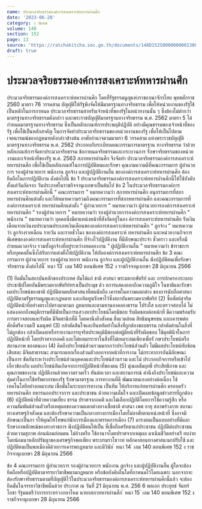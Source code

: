 ```yaml
---
name: ประมวลจริยธรรมองค์การสงเคราะห์ทหารผ่านศึก
date: '2023-06-28'
category: ง พิเศษ
volume: 140
section: 152
page: 13
source: 'https://ratchakitcha.soc.go.th/documents/140D152S0000000001300.pdf'
draft: true
---
```


# ประมวลจริยธรรมองค์การสงเคราะห์ทหารผ่านศึก

ประมวลจริยธรรมองค์การสงเคราะห์ทหารผ่านศึก โดยที่รัฐธรรมนูญแห่งราชอาณาจักรไทย พุทธศักราช 2560 มาตรา 76 วรรคสาม บัญญัติให้รัฐพึงจัดให้มีมาตรฐานทางจริยธรรม เพื่อให้หน่วยงานของรัฐใช้เป็นหลักในการกาหนด ประมวลจริยธรรมสาหรับเจ้าหน้าที่ของรัฐในหน่วยงานนั้น ๆ ซึ่งต้องไม่ต่ากว่ามาตรฐานทางจริยธรรมดังกล่าว และพระราชบัญญัติมาตรฐานทางจริยธรรม พ.ศ. 2562 มาตรา 5 ได้กำหนดมาตรฐานทางจริยธรรม ซึ่งเป็นหลักเกณฑ์การประพฤติปฏิบัติ อย่างมีคุณธรรมของเจ้าหน้าที่ของรัฐ เพื่อใช้เป็นหลักสาคัญ ในการจัดทำประมวลจริยธรรมของหน่วยงานของรัฐ เพื่อให้เป็นไปตามเจตนารมณ์ของกฎหมายดังกล่าวข้างต้น อาศัยอำนาจตามมาตรา 6 วรรคสาม แห่งพระราชบัญญัติมาตรฐานทางจริยธรรม พ.ศ. 2562 ประกอบกับระเบียบคณะกรรมการมาตรฐาน ทางจริยธรรม ว่าด้วยหลักเกณฑ์การจัดทาประมวลจริยธรรม ข้อกาหนดจริยธรรมและกระบวนการ รักษาจริยธรรมของหน่วยงานและเจ้าหน้าที่ของรัฐ พ.ศ. 2563 สภาทหารผ่านศึก จึงจัดทำ ประมวลจริยธรรมองค์การสงเคราะห์ทหารผ่านศึก เพื่อใช้เป็นหลักเกณฑ์ในการปฏิบัติตนและรักษา คุณงามความดีที่คณะกรรมการ ผู้อำนวยการ รองผู้อำนวยการ พนักงาน ลูกจ้าง และผู้ปฏิบัติงานอื่น ขององค์การสงเคราะห์ทหารผ่านศึก ต้องยึดถือในการปฏิบัติงาน ดังต่อไปนี้ ข้อ 1 ประมวลจริยธรรมองค์การสงเคราะห์ทหารผ่ำนศึกนี้ให้ใช้บังคับตั้งแต่วันถัดจาก วันประกาศในราชกิจจานุเบกษาเป็นต้นไป ข้อ 2 ในประมวลจริยธรรมองค์การสงเคราะห์ทหารผ่านศึกนี้ “ คณะกรรมการ ” หมายความว่า สภาทหารผ่านศึก อนุกรรมการที่สภาทหารผ่านศึกแต่งตั้ง และให้หมายความรวมถึงคณะกรรมการที่สภาทหารผ่านศึก และคณะกรรมการที่องค์การสงเคราะห์ ทหารผ่านศึกแต่งตั้ง “ ผู้อำนวยการ ” หมายความว่า ผู้อำนวยการองค์การสงเคราะห์ทหารผ่านศึก “ รองผู้อำนวยการ ” หมายความว่า รองผู้อำนวยการองค์การสงเคราะห์ทหารผ่านศึก “ พนักงาน ” หมายความว่า บุคคลซึ่งมีตาแหน่งหน้าที่สังกัดอยู่ในอง ค์การสงเคราะห์ทหารผ่านศึก รับเงินเดือนจากเงินงบประมาณประเภทเงินเดือนขององค์การสงเคราะห์ทหารผ่านศึก “ ลูกจ้าง ” หมายความว่า ลูกจ้างรายเดือน รายวัน และรายชั่วโมง ขององค์การสงเคราะห์ ทหารผ่านศึก และหน่วยงานกิจการพิเศษขององค์การสงเคราะห์ทหารผ่านศึก ที่จ้างไว้ปฏิบัติงาน ที่มีลักษณะประจำ ชั่วคราว และหรือมีกำหนดเวลาจ้าง รวมทั้งลูกจ้างที่อยู่ระหว่างทดลองงาน “ ผู้ปฏิบัติงานอื่น ” หมายความว่า ข้าราชการหรือบุคคลอื่นซึ่งได้รับการแต่งตั้งให้ปฏิบัติงาน ให้กับองค์การสงเคราะห์ทหารผ่านศึก ข้อ 3 คณะกรรมการ ผู้อำนวยการ รองผู้อำนวยการ พนักงาน ลูกจ้าง และผู้ปฏิบัติงานอื่น พึงปฏิบัติตนเพื่อรักษาจริยธรรม ดังต่อไปนี้ ้ หนา 13 ่ เลม 140 ตอนพิเศษ 152 ง ราชกิจจานุเบกษา 28 มิถุนายน 2566

(1) ยึดมั่นในสถาบันหลักของประเทศ อันได้แก่ ชาติ ศาสนา พระมหากษัตริย์ และ การปกครองระบอบประชาธิปไตยอันมีพระมหากษัตริย์ทรงเป็นประมุข ด้ว ยการแสดงออกถึงความภูมิใจ ในชาติและรักษาผลประโยชน์ของชาติ ปฏิบัติตามหลักศาสนาที่ตนนับถือ เคารพในความแตกต่าง ของการนับถือศาสนา ปฏิบัติตามรัฐธรรมนูญและกฎหมาย และเทิดทูนรักษาไว้ซึ่งสถาบันพระมหากษัตริย์ (2) ซื่อสัตย์สุจริต ปฏิบัติหน้าที่อย่างตรงไปตรงมาตามก ฎหมายและตามทานองคลองธรรม โปร่งใส และตรวจสอบได้ ไม่แสดงออกถึงพฤติกรรมที่มีนัยเป็นการแสวงหาประโยชน์โดยมิชอบ รับผิดชอบต่อหน้าที่ มีความพร้อมรับการตรวจสอบและรับผิด มีจิตสานึกที่ดี โดยคานึงถึงสังคม สิ่งแวดล้อม สิทธิมนุษยชน และเคารพต่อศักดิ์ศรีความเป็ นมนุษย์ (3) กล้าตัดสินใจและยืนหยัดทำในสิ่งที่ถูกต้องชอบธรรม กล้าคัดค้านในสิ่งที่ไม่ถูกต้อง กล้าเปิดเผยหรือรายงานการทุจริตประพฤติมิชอบต่อผู้มีหน้าที่รับผิดชอบ ใช้ดุลพินิจในการปฏิบัติหน้าที่ โดยปราศจากอคติ และไม่ยอมกระทาในสิ่งที่ไม่เหมาะสมเพียงเพื่อรั กษาประโยชน์หรือสถานภาพ ของตนเอง (4) คิดถึงประโยชน์ส่วนรวมมากกว่าประโยชน์ส่วนตัว ไม่มีผลประโยชน์ทับซ้อน เสียสละ มีจิตสาธารณะ สามารถแยกเรื่องส่วนตัวออกจากหน้าที่การงาน ไม่กระทาการอันมีลักษณะเป็นการ ขัดกันระหว่างประโยชน์ส่วนบุคคลและประโยชน์ส่วนรวม และไม่ ประกอบกิจการหรือเข้าไปเกี่ยวข้องกับ ผลประโยชน์อันเกิดจากการปฏิบัติหน้าที่ของตน (5) มุ่งผลสัมฤทธิ์ ประสิทธิภาพ และคุณภาพของงาน ปฏิบัติงานด้วยความรวดเร็ว ทันต่อเวลา และสถานการณ์ คำนึงถึงประโยชน์และความคุ้มค่าในการใช้ทรัพยากรของรัฐ รักษามาตรฐาน การทางานที่ดี พัฒนาตนเองอย่างต่อเนื่อง ใช้เทคโนโลยีอย่างเหมาะสม เชื่อมั่นในระบบการทางาน เป็นทีม ให้บริการแก่ทหารผ่านศึก ครอบครัวทหารผ่านศึก ทหารนอกประจาการ และประชาชน ด้วยความเต็มใจ และเปิดเผยข้อมูลข่าวสารที่ถูกต้อง (6) ปฏิบัติหน้าที่ด้วยความเที่ยง ธรรม ปราศจากอคติ และไม่เลือกปฏิบัติโดยการใช้ความรู้สึก หรือความสัมพันธ์ส่วนตัวหรือเหตุผลของความแตกต่างทางเชื้อชาติ ศาสนา เพศ อายุ สภาพร่างกาย สถานะทางเศรษฐกิจสังคม และต้องรักษาความเป็นกลางทางการเมืองโดยไม่อาศัยตาแหน่งหน้าที่ ซึ่งอาจมีลักษณะเป็นกา รให้คุณให้โทษแก่นักการเมืองและพรรคการเมือง (7) ดารงตนเป็นแบบอย่างที่ดีและรักษาภาพลักษณ์ของทางราชการ พึงปฏิบัติตนให้เป็น ที่เชื่อถือศรัทธาแก่ประชาชน ปฏิบัติต่อประชาชนด้วยความสุภาพ อ่อนน้อมถ่อมตน ไม่อ้างหรือ ใช้อานาจโดยปราศจากเหตุผล ดาเนินชีวิตอย่างเรี ยบง่ายโดยน้อมนาหลักปรัชญาของเศรษฐกิจพอเพียง พระบรมราโชวาท หลักคาสอนทางศาสนามาปรับใช้ และปฏิบัติตนเป็นพลเมืองดีด้วยการเคารพกฎหมาย และมีวินัย ้ หนา 14 ่ เลม 140 ตอนพิเศษ 152 ง ราชกิจจานุเบกษา 28 มิถุนายน 2566

ข้อ 4 คณะกรรมการ ผู้อำนวยการ รองผู้อำนวยการ พนักงาน ลูกจ้าง และผู้ปฏิบัติงานอื่น ผู้ใดจะต้องยึดถือหรือปฏิบัติตามจรรยาวิชาชีพตามกฎหมาย หรือข้อบังคับอื่นใดที่กาหนดไว้โดยเฉพาะ นอกจากจะต้องรักษาจริยธรรมตามที่บัญญัติไว้ในประมวลจริยธรรมองค์การสงเคราะห์ทหารผ่านศึกนี้แล้ว จะต้องยึดมั่นในจรรยาวิชาชีพนั้นด้วย ประกาศ ณ วันที่ 21 มิถุนายน พ.ศ. 256 6 พลเอก ประยุทธ์ จันทร์โอชา รัฐมนตรีว่าการกระทรวงกลาโหม นายกสภาทหารผ่านศึก ้ หนา 15 ่ เลม 140 ตอนพิเศษ 152 ง ราชกิจจานุเบกษา 28 มิถุนายน 2566
